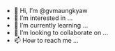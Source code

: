 - 👋 Hi, I’m @gvmaungkyaw
- 👀 I’m interested in ...
- 🌱 I’m currently learning ...
- 💞️ I’m looking to collaborate on ...
- 📫 How to reach me ...

<!---
gvmaungkyaw/gvmaungkyaw is a ✨ special ✨ repository because its `README.md` (this file) appears on your GitHub profile.
You can click the Preview link to take a look at your changes.
--->
